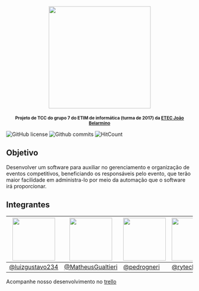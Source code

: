 <h1 align="center">
    <img src="https://i.imgur.com/NzIDvNA.png" width="275"/>
</h1>

<p align="center">
<sup>
<b>
Projeto de TCC do grupo 7 do ETIM de informática (turma de 2017) da <a href="http://www.etecjoaobelarmino.com.br/joomla/">ETEC João Belarmino</a>
</b>
</sup>
</p>

![GitHub license](https://img.shields.io/github/license/pedrogneri/gereco.svg)
![Github commits](https://img.shields.io/github/commit-activity/m/pedrogneri/gereco.svg)
![HitCount](http://hits.dwyl.io/pedrogneri/gereco.svg)

## Objetivo
Desenvolver um software para auxiliar no gerenciamento e organização de eventos competitivos, beneficiando os responsáveis pelo evento, 
que terão maior facilidade em administra-lo por meio da automação que o software irá proporcionar. 

## Integrantes
| <img src="https://avatars.githubusercontent.com/luizgustavo234" width=115> | <img src="https://avatars.githubusercontent.com/MatheusGualtieri" width=115> | <img src="https://avatars.githubusercontent.com/pedrogneri" width=115> | <img src="https://avatars.githubusercontent.com/ryteck" width=115> | <img src="https://avatars.githubusercontent.com/ThomasRibeiro" width=115> |  
|---|---|---|---|---|
| <a href="https://github.com/luizgustavo234">@luizgustavo234</a> | <a href="https://github.com/MatheusGualtieri">@MatheusGualtieri</a> | <a href="https://github.com/pedrogneri">@pedrogneri</a> | <a href="https://github.com/ryteck">@ryteck</a> | <a href="https://github.com/ThomasRibeiro">@ThomasRibeiro</a> |

Acompanhe nosso desenvolvimento no <a href='https://trello.com/tccgrupo07/'>trello</a>
